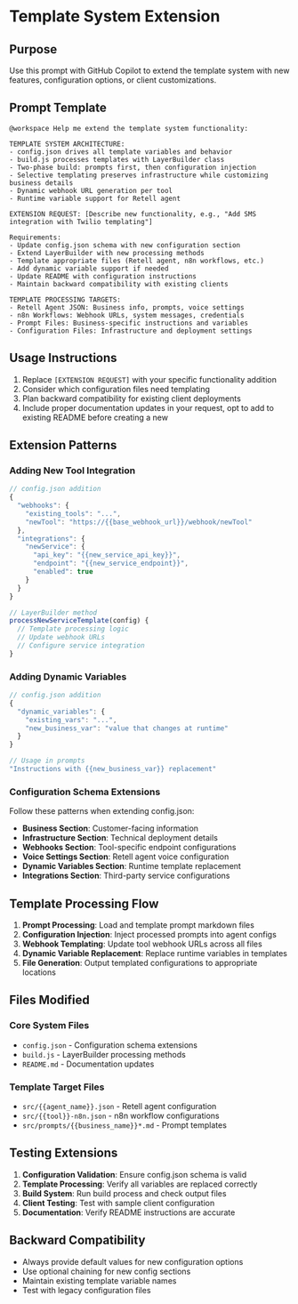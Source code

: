 # Template System Extension

## Purpose

Use this prompt with GitHub Copilot to extend the template system with new features, configuration
options, or client customizations.

## Prompt Template

```
@workspace Help me extend the template system functionality:

TEMPLATE SYSTEM ARCHITECTURE:
- config.json drives all template variables and behavior
- build.js processes templates with LayerBuilder class
- Two-phase build: prompts first, then configuration injection
- Selective templating preserves infrastructure while customizing business details
- Dynamic webhook URL generation per tool
- Runtime variable support for Retell agent

EXTENSION REQUEST: [Describe new functionality, e.g., "Add SMS integration with Twilio templating"]

Requirements:
- Update config.json schema with new configuration section
- Extend LayerBuilder with new processing methods
- Template appropriate files (Retell agent, n8n workflows, etc.)
- Add dynamic variable support if needed
- Update README with configuration instructions
- Maintain backward compatibility with existing clients

TEMPLATE PROCESSING TARGETS:
- Retell Agent JSON: Business info, prompts, voice settings
- n8n Workflows: Webhook URLs, system messages, credentials
- Prompt Files: Business-specific instructions and variables
- Configuration Files: Infrastructure and deployment settings
```

## Usage Instructions

1. Replace `[EXTENSION REQUEST]` with your specific functionality addition
2. Consider which configuration files need templating
3. Plan backward compatibility for existing client deployments
4. Include proper documentation updates in your request, opt to add to existing README before creating a new

## Extension Patterns

### Adding New Tool Integration

```javascript
// config.json addition
{
  "webhooks": {
    "existing_tools": "...",
    "newTool": "https://{{base_webhook_url}}/webhook/newTool"
  },
  "integrations": {
    "newService": {
      "api_key": "{{new_service_api_key}}",
      "endpoint": "{{new_service_endpoint}}",
      "enabled": true
    }
  }
}

// LayerBuilder method
processNewServiceTemplate(config) {
  // Template processing logic
  // Update webhook URLs
  // Configure service integration
}
```

### Adding Dynamic Variables

```javascript
// config.json addition
{
  "dynamic_variables": {
    "existing_vars": "...",
    "new_business_var": "value that changes at runtime"
  }
}

// Usage in prompts
"Instructions with {{new_business_var}} replacement"
```

### Configuration Schema Extensions

Follow these patterns when extending config.json:

- **Business Section**: Customer-facing information
- **Infrastructure Section**: Technical deployment details
- **Webhooks Section**: Tool-specific endpoint configurations
- **Voice Settings Section**: Retell agent voice configuration
- **Dynamic Variables Section**: Runtime template replacement
- **Integrations Section**: Third-party service configurations

## Template Processing Flow

1. **Prompt Processing**: Load and template prompt markdown files
2. **Configuration Injection**: Inject processed prompts into agent configs
3. **Webhook Templating**: Update tool webhook URLs across all files
4. **Dynamic Variable Replacement**: Replace runtime variables in templates
5. **File Generation**: Output templated configurations to appropriate locations

## Files Modified

### Core System Files

- `config.json` - Configuration schema extensions
- `build.js` - LayerBuilder processing methods
- `README.md` - Documentation updates

### Template Target Files

- `src/{{agent_name}}.json` - Retell agent configuration
- `src/{{tool}}-n8n.json` - n8n workflow configurations
- `src/prompts/{{business_name}}*.md` - Prompt templates

## Testing Extensions

1. **Configuration Validation**: Ensure config.json schema is valid
2. **Template Processing**: Verify all variables are replaced correctly
3. **Build System**: Run build process and check output files
4. **Client Testing**: Test with sample client configuration
5. **Documentation**: Verify README instructions are accurate

## Backward Compatibility

- Always provide default values for new configuration options
- Use optional chaining for new config sections
- Maintain existing template variable names
- Test with legacy configuration files
